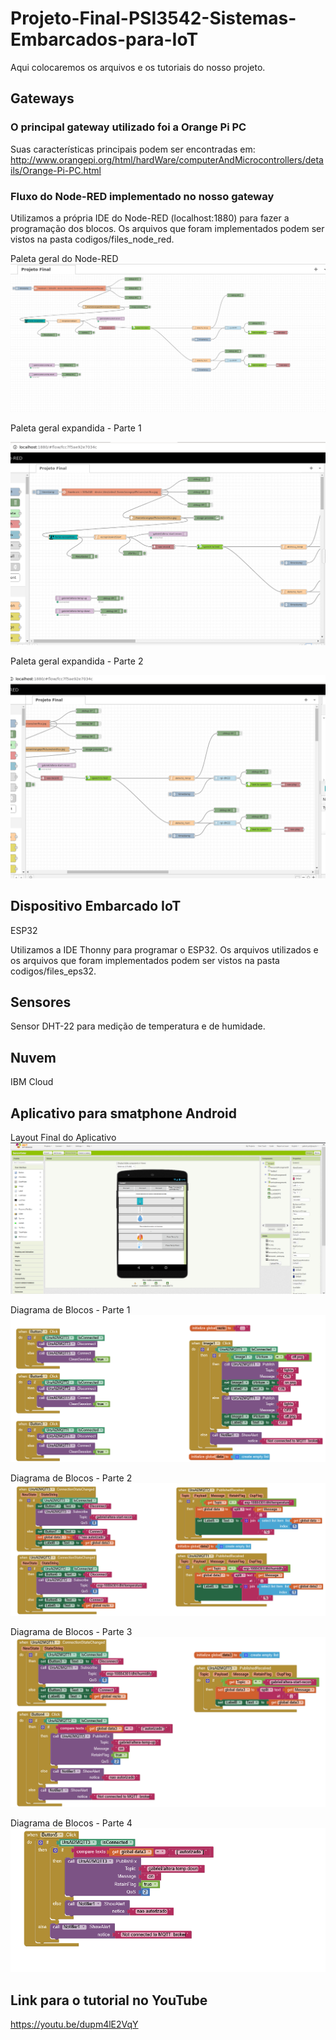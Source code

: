 # Projeto-Final-PSI3542-Sistemas-Embarcados-para-IoT
Aqui colocaremos os arquivos e os tutoriais do nosso projeto.

## Gateways
### O principal gateway utilizado foi a Orange Pi PC
Suas características principais podem ser encontradas em: http://www.orangepi.org/html/hardWare/computerAndMicrocontrollers/details/Orange-Pi-PC.html

### Fluxo do Node-RED implementado no nosso gateway
Utilizamos a própria IDE do Node-RED (localhost:1880) para fazer a programação dos blocos. Os arquivos que foram implementados podem ser vistos na pasta codigos/files_node_red.

Paleta geral do Node-RED
![img1](https://github.com/fisotcsao/Projeto-Final-PSI3542-Sistemas-Embarcados-para-IoT/blob/main/IMAGENS/LAYOUT_NODERED/projeto_final_print_1.png?raw=true "Paleta do Node-RED - Geral")

Paleta geral expandida - Parte 1


![img1](https://github.com/fisotcsao/Projeto-Final-PSI3542-Sistemas-Embarcados-para-IoT/blob/main/IMAGENS/LAYOUT_NODERED/projeto_final_print_2.png?raw=true "Paleta do Node-RED expandida - Parte 1")

Paleta geral expandida - Parte 2


![img1](https://github.com/fisotcsao/Projeto-Final-PSI3542-Sistemas-Embarcados-para-IoT/blob/main/IMAGENS/LAYOUT_NODERED/projeto_final_print_3.png?raw=true "Paleta do Node-RED expandida - Parte 2")

## Dispositivo Embarcado IoT
ESP32

Utilizamos a IDE Thonny para programar o ESP32. Os arquivos utilizados e os arquivos que foram implementados podem ser vistos na pasta codigos/files_eps32.

## Sensores
Sensor DHT-22 para medição de temperatura e de humidade.

## Nuvem
IBM Cloud

## Aplicativo para smatphone Android
Layout Final do Aplicativo
![img1](https://github.com/fisotcsao/Projeto-Final-PSI3542-Sistemas-Embarcados-para-IoT/blob/main/IMAGENS/APLICATIVO/layout_final_aplicativo.png?raw=true "Layout final do nosso aplicativo")

Diagrama de Blocos - Parte 1
![img1](https://github.com/fisotcsao/Projeto-Final-PSI3542-Sistemas-Embarcados-para-IoT/blob/main/IMAGENS/APLICATIVO/diagrama_blocos_app_inventor_parte_1.png?raw=true "Diagrama de Blocos - Parte 1")

Diagrama de Blocos - Parte 2
![img2](https://github.com/fisotcsao/Projeto-Final-PSI3542-Sistemas-Embarcados-para-IoT/blob/main/IMAGENS/APLICATIVO/diagrama_blocos_app_inventor_parte_2.png?raw=true "Diagrama de Blocos - Parte 2")

Diagrama de Blocos - Parte 3
![img3](https://github.com/fisotcsao/Projeto-Final-PSI3542-Sistemas-Embarcados-para-IoT/blob/main/IMAGENS/APLICATIVO/diagrama_blocos_app_inventor_parte_3.png?raw=true "Diagrama de Blocos - Parte 3")

Diagrama de Blocos - Parte 4
![img4](https://github.com/fisotcsao/Projeto-Final-PSI3542-Sistemas-Embarcados-para-IoT/blob/main/IMAGENS/APLICATIVO/diagrama_blocos_app_inventor_parte_4.png?raw=true "Diagrama de Blocos - Parte 4")

## Link para o tutorial no YouTube
https://youtu.be/dupm4lE2VqY
